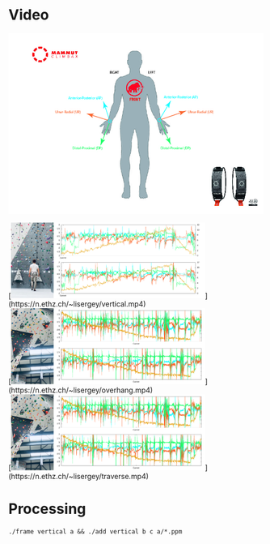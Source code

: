 # Video

<p align="center"><img src="hand.png"/></p>
[<img src="img/vertical.png" width=384>](https://n.ethz.ch/~lisergey/vertical.mp4)</br>
[<img src="img/overhang.png" width=384>](https://n.ethz.ch/~lisergey/overhang.mp4)</br>
[<img src="img/overhang.png" width=384>](https://n.ethz.ch/~lisergey/traverse.mp4)</br>

# Processing

```
./frame vertical a && ./add vertical b c a/*.ppm
```
